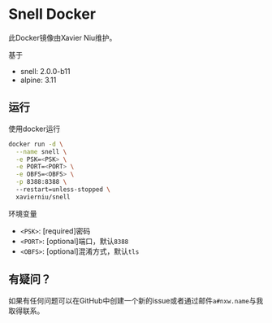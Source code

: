 # Snell Docker

此Docker镜像由Xavier Niu维护。

基于

- snell: 2.0.0-b11
- alpine: 3.11

## 运行

使用docker运行

```bash
docker run -d \
  --name snell \
  -e PSK=<PSK> \
  -e PORT=<PORT> \
  -e OBFS=<OBFS> \
  -p 8388:8388 \ 
  --restart=unless-stopped \
  xavierniu/snell
```

环境变量

- `<PSK>`: [required]密码
- `<PORT>`: [optional]端口，默认`8388`
- `<OBFS>`: [optional]混淆方式，默认`tls`

## 有疑问？

如果有任何问题可以在GitHub中创建一个新的issue或者通过邮件`a#nxw.name`与我取得联系。